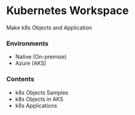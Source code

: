# Kubernetes Workspace
Make k8s Objects and Application

### Environments
- Native (On-premise)
- Azure (AKS)

### Contents
- k8s Objects Samples
- k8s Objects in AKS
- k8s Applications